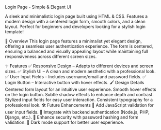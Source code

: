 Login Page - Simple & Elegant UI

A sleek and minimalistic login page built using HTML & CSS. Features a modern design with a centered login form, smooth colors, and a clean layout. Perfect for beginners and developers looking for a stylish login template!

🎨 Overview
This login page features a minimalist yet elegant design, offering a seamless user authentication experience. The form is centered, ensuring a balanced and visually appealing layout while maintaining full responsiveness across different screen sizes.

✨ Features
✅ Responsive Design – Adapts to different devices and screen sizes.
✅ Stylish UI – A clean and modern aesthetic with a professional look.
✅ User Input Fields – Includes username/email and password fields.
✅ Login Button – Interactive button with hover effects.
🖌️ Design Details
Centered form layout for an intuitive user experience.
Smooth hover effects on the login button.
Subtle shadow effects to enhance depth and contrast.
Stylized input fields for easy user interaction.
Consistent typography for a professional look.
🛠️ Future Enhancements
🔹 Add JavaScript validation for user input fields.
🔹 Integrate with backend authentication (Node.js, PHP, Django, etc.).
🔹 Enhance security with password hashing and form validation.
🔹 Dark mode support for better user experience.
